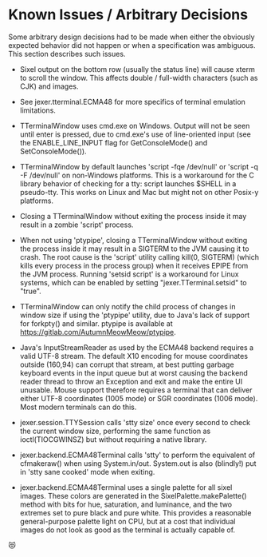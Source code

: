 Known Issues / Arbitrary Decisions
==================================

Some arbitrary design decisions had to be made when either the
obviously expected behavior did not happen or when a specification was
ambiguous.  This section describes such issues.

- Sixel output on the bottom row (usually the status line) will cause
  xterm to scroll the window.  This affects double / full-width
  characters (such as CJK) and images.

- See jexer.tterminal.ECMA48 for more specifics of terminal emulation
  limitations.

- TTerminalWindow uses cmd.exe on Windows.  Output will not be seen
  until enter is pressed, due to cmd.exe's use of line-oriented input
  (see the ENABLE_LINE_INPUT flag for GetConsoleMode() and
  SetConsoleMode()).

- TTerminalWindow by default launches 'script -fqe /dev/null' or
  'script -q -F /dev/null' on non-Windows platforms.  This is a
  workaround for the C library behavior of checking for a tty: script
  launches $SHELL in a pseudo-tty.  This works on Linux and Mac but
  might not on other Posix-y platforms.

- Closing a TTerminalWindow without exiting the process inside it may
  result in a zombie 'script' process.

- When not using 'ptypipe', closing a TTerminalWindow without exiting
  the process inside it may result in a SIGTERM to the JVM causing it
  to crash.  The root cause is the 'script' utility calling kill(0,
  SIGTERM) (which kills every process in the process group) when it
  receives EPIPE from the JVM process.  Running 'setsid script' is a
  workaround for Linux systems, which can be enabled by setting
  "jexer.TTerminal.setsid" to "true".

- TTerminalWindow can only notify the child process of changes in
  window size if using the 'ptypipe' utility, due to Java's lack of
  support for forkpty() and similar.  ptypipe is available at
  https://gitlab.com/AutumnMeowMeow/ptypipe.

- Java's InputStreamReader as used by the ECMA48 backend requires a
  valid UTF-8 stream.  The default X10 encoding for mouse coordinates
  outside (160,94) can corrupt that stream, at best putting garbage
  keyboard events in the input queue but at worst causing the backend
  reader thread to throw an Exception and exit and make the entire UI
  unusable.  Mouse support therefore requires a terminal that can
  deliver either UTF-8 coordinates (1005 mode) or SGR coordinates
  (1006 mode).  Most modern terminals can do this.

- jexer.session.TTYSession calls 'stty size' once every second to
  check the current window size, performing the same function as
  ioctl(TIOCGWINSZ) but without requiring a native library.

- jexer.backend.ECMA48Terminal calls 'stty' to perform the equivalent
  of cfmakeraw() when using System.in/out.  System.out is also
  (blindly!) put in 'stty sane cooked' mode when exiting.

- jexer.backend.ECMA48Terminal uses a single palette for all sixel
  images.  These colors are generated in the
  SixelPalette.makePalette() method with bits for hue, saturation, and
  luminance, and the two extremes set to pure black and pure white.
  This provides a reasonable general-purpose palette light on CPU, but
  at a cost that individual images do not look as good as the terminal
  is actually capable of.

😻
